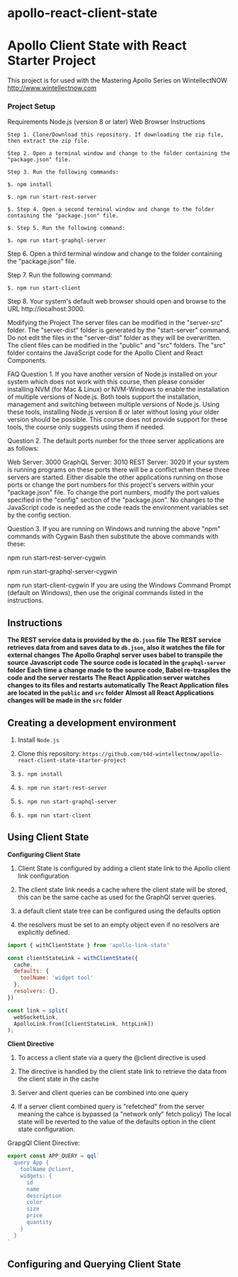 # apollo-react-client-state

# Apollo Client State with React Starter Project
This project is for used with the Mastering Apollo Series on WintellectNOW http://www.wintellectnow.com

### Project Setup
Requirements
Node.js (version 8 or later)
Web Browser
Instructions

`Step 1. Clone/Download this repository. If downloading the zip file, then extract the zip file.`

`Step 2. Open a terminal window and change to the folder containing the "package.json" file.`

`Step 3. Run the following commands:`

`$. npm install`

`$. npm run start-rest-server`

`$. Step 4. Open a second terminal window and change to the folder containing the "package.json" file.`

`$. Step 5. Run the following command:`

`$. npm run start-graphql-server`

Step 6. Open a third terminal window and change to the folder containing the "package.json" file.

Step 7. Run the following command:

`$. npm run start-client`

Step 8. Your system's default web browser should open and browse to the URL http://localhost:3000.

Modifying the Project
The server files can be modified in the "server-src" folder. The "server-dist" folder is generated by the "start-server" command. Do not edit the files in the "server-dist" folder as they will be overwritten. The client files can be modified in the "public" and "src" folders. The "src" folder contains the JavaScript code for the Apollo Client and React Components.

FAQ
Question 1. If you have another version of Node.js installed on your system which does not work with this course, then please consider installing NVM (for Mac & Linux) or NVM-Windows to enable the installation of multiple versions of Node.js. Both tools support the installation, management and switching between multiple versions of Node.js. Using these tools, installing Node.js version 8 or later without losing your older version should be possible. This course does not provide support for these tools, the course only suggests using them if needed.

Question 2. The default ports number for the three server applications are as follows:

Web Server: 3000
GraphQL Server: 3010
REST Server: 3020
If your system is running programs on these ports there will be a conflict when these three servers are started. Either disable the other applications running on those ports or change the port numbers for this project's servers within your "package.json" file. To change the port numbers, modify the port values specified in the "config" section of the "package.json". No changes to the JavaScript code is needed as the code reads the environment variables set by the config section.

Question 3. If you are running on Windows and running the above "npm" commands with Cygwin Bash then substitute the above commands with these:

npm run start-rest-server-cygwin

npm run start-graphql-server-cygwin

npm run start-client-cygwin
If you are using the Windows Command Prompt (default on Windows), then use the original commands listed in the instructions.


## Instructions

**The REST service data is provided by the `db.json` file**
**The REST service retrieves data from and saves data to `db.json`, also it watches the file for external changes**
**The Apollo Graphql server uses babel to transpile the source Javascript code**
**The source code is located in the `graphql-server` folder**
**Each time a change made to the source code, Babel re-traspiles the code and the server restarts**
**The React Application server watches changes to its files and restarts automatically**
**The React Application files are located in the `public` and `src` folder**
**Almost all React Applications changes will be made in the `src` folder**


## Creating a development environment

1. Install `Node.js`

2. Clone this repository: `https://github.com/t4d-wintellectnow/apollo-react-client-state-starter-project`

3. `$. npm install`

4. `$. npm run start-rest-server`

5. `$. npm run start-graphql-server`

6. `$. npm run start-client`


## Using Client State

**Configuring Client State**

1. Client State is configured by adding a client state link to the Apollo client link configuration

2. The client state link needs a cache where the client state will be stored, this can be the same cache as used for the GraphQl server queries.

3. a default client state tree can be configured using the defaults option

4. the resolvers must be set to an empty object even if no resolvers are explicitly defined.

```js
import { withClientState } from 'apollo-link-state'

const clientStateLink = withClientState({
  cache,
  defaults: {
    toolName: 'widget tool'
  },
  resolvers: {},
})

const link = split(
  webSocketLink,
  ApolloLink.from([clientStateLink, httpLink])
);
```

**Client Directive**

1. To access a client state via a query the @client directive is used

2. The directive is handled by the client state link to retrieve the data from the client state in the cache

3. Server and client queries can be combined into one query

4. If a server client combined query is "refetched" from the server meaning the cahce is bypassed (a "network only" fetch policy) The local state will be reverted to the value of the defaults option in the client state configuration.

GrapgQl Client Directive:

```js
export const APP_QUERY = qql`
  query App {
    toolName @client,
    widgets: {
      id
      name
      description
      color
      size
      price
      quantity
    }
  }
`
```

## Configuring and Querying Client State

